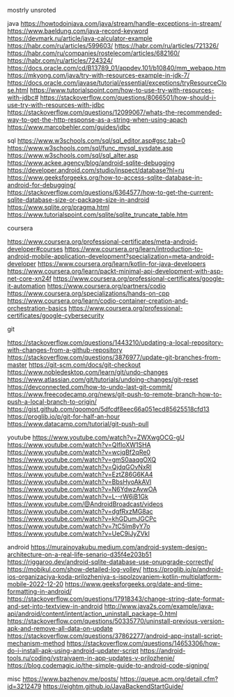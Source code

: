 mostrly unsroted

java
https://howtodoinjava.com/java/stream/handle-exceptions-in-stream/
https://www.baeldung.com/java-record-keyword
https://devmark.ru/article/java-calculator-example
https://habr.com/ru/articles/599603/
https://habr.com/ru/articles/721326/
https://habr.com/ru/companies/rostelecom/articles/682160/
https://habr.com/ru/articles/724324/
https://docs.oracle.com/cd/B13789_01/appdev.101/b10840/mm_webapp.htm
https://mkyong.com/java/try-with-resources-example-in-jdk-7/
https://docs.oracle.com/javase/tutorial/essential/exceptions/tryResourceClose.html
https://www.tutorialspoint.com/how-to-use-try-with-resources-with-jdbc#
https://stackoverflow.com/questions/8066501/how-should-i-use-try-with-resources-with-jdbc
https://stackoverflow.com/questions/12099067/whats-the-recommended-way-to-get-the-http-response-as-a-string-when-using-apach
https://www.marcobehler.com/guides/jdbc

sql
https://www.w3schools.com/sql/sql_editor.asp#gsc.tab=0
https://www.w3schools.com/sql/func_mysql_sysdate.asp
https://www.w3schools.com/sql/sql_alter.asp
https://www.ackee.agency/blog/android-sqlite-debugging
https://developer.android.com/studio/inspect/database?hl=ru
https://www.geeksforgeeks.org/how-to-access-sqlite-database-in-android-for-debugging/
https://stackoverflow.com/questions/6364577/how-to-get-the-current-sqlite-database-size-or-package-size-in-android
https://www.sqlite.org/pragma.html
https://www.tutorialspoint.com/sqlite/sqlite_truncate_table.htm

coursera

https://www.coursera.org/professional-certificates/meta-android-developer#courses
https://www.coursera.org/learn/introduction-to-android-mobile-application-development?specialization=meta-android-developer
https://www.coursera.org/learn/kotlin-for-java-developers
https://www.coursera.org/learn/packt-minimal-api-development-with-asp-net-core-xn24f
https://www.coursera.org/professional-certificates/google-it-automation
https://www.coursera.org/partners/codio
https://www.coursera.org/specializations/hands-on-cpp
https://www.coursera.org/learn/codio-container-creation-and-orchestration-basics
https://www.coursera.org/professional-certificates/google-cybersecurity

git

https://stackoverflow.com/questions/1443210/updating-a-local-repository-with-changes-from-a-github-repository
https://stackoverflow.com/questions/3876977/update-git-branches-from-master
https://git-scm.com/docs/git-checkout
https://www.nobledesktop.com/learn/git/undo-changes
https://www.atlassian.com/git/tutorials/undoing-changes/git-reset
https://devconnected.com/how-to-undo-last-git-commit/
https://www.freecodecamp.org/news/git-push-to-remote-branch-how-to-push-a-local-branch-to-origin/
https://gist.github.com/qoomon/5dfcdf8eec66a051ecd85625518cfd13
https://proglib.io/p/git-for-half-an-hour
https://www.datacamp.com/tutorial/git-push-pull

youtube
https://www.youtube.com/watch?v=ZWXwgOCG-gU
https://www.youtube.com/watch?v=QIfIoXW1SHA
https://www.youtube.com/watch?v=wcjqBf2qRe0
https://www.youtube.com/watch?v=gmS0aaqgOXQ
https://www.youtube.com/watch?v=QjdqGOvNxRI
https://www.youtube.com/watch?v=EztZ86G6KA4
https://www.youtube.com/watch?v=BbsHyoAkAVI
https://www.youtube.com/watch?v=N6YdwzAvwOA
https://www.youtube.com/watch?v=L--rW6jB1Gk
https://www.youtube.com/@AndroidBroadcast/videos
https://www.youtube.com/watch?v=dgfRxzMG8ac
https://www.youtube.com/watch?v=khGDumJGCPc
https://www.youtube.com/watch?v=7tC5lm8yY7o
https://www.youtube.com/watch?v=UeC9iJyZVkI

android
https://murainoyakubu.medium.com/android-system-design-architecture-on-a-real-life-senario-d35f4e203b51
https://riggaroo.dev/android-sqlite-database-use-onupgrade-correctly/
https://mobikul.com/show-detailed-log-volley/
https://proglib.io/p/android-ios-organizaciya-koda-prilozheniya-s-ispolzovaniem-kotlin-multiplatform-mobile-2022-12-20
https://www.geeksforgeeks.org/date-and-time-formatting-in-android/
https://stackoverflow.com/questions/17918343/change-string-date-format-and-set-into-textview-in-android
http://www.java2s.com/example/java-api/android/content/intent/action_uninstall_package-0.html
https://stackoverflow.com/questions/50335770/uninstall-previous-version-apk-and-remove-all-data-on-update
https://stackoverflow.com/questions/37862277/android-app-install-script-mechanism-method
https://stackoverflow.com/questions/14653306/how-do-i-install-apk-using-android-updater-script
https://android-tools.ru/coding/vstraivaem-in-app-updates-v-prilozhenie/
https://blog.codemagic.io/the-simple-guide-to-android-code-signing/

misc
https://www.bazhenov.me/posts/
https://queue.acm.org/detail.cfm?id=3212479
https://eightm.github.io/JavaBackendStartGuide/